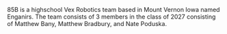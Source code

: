 85B is a highschool Vex Robotics team based in Mount Vernon Iowa named Enganirs. The team consists of 3 members in the class of 2027 consisting of Matthew Bany, Matthew Bradbury, and Nate Poduska.
